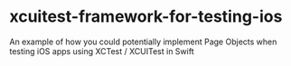 # xcuitest-framework-for-testing-ios
An example of how you could potentially implement Page Objects when testing iOS apps using XCTest / XCUITest in Swift
